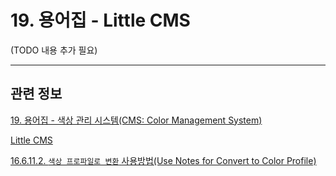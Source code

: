 # 19. 용어집 - Little CMS

(TODO 내용 추가 필요)

***

## 관련 정보

[19. 용어집 - 색상 관리 시스템(CMS: Color Management System)](./19-glossaryx-cms.md)

[Little CMS](https://www.littlecms.com/)

[16.6.11.2. `색상 프로파일로 변환` 사용방법(Use Notes for Convert to Color Profile)](./16-06-11-02-use_notes_for_convert_to_color_profile.md)